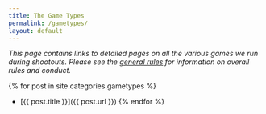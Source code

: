 ```yaml
---
title: The Game Types
permalink: /gametypes/
layout: default
---
```


*This page contains links to detailed pages on all the various games we run during shootouts. 
Please see the [general rules](/rules) for information on overall rules and conduct.*

{% for post in site.categories.gametypes %}
- [{{ post.title }}]({{ post.url }})
{% endfor %}
